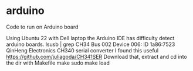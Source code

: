 # arduino
Code to run on Arduino board

Using Ubuntu 22 with Dell laptop the Arduino IDE has difficulty detect arduino boards.
    lsusb | grep CH34
    Bus 002 Device 006: ID 1a86:7523 QinHeng Electronics CH340 serial converter
I found this useful https://github.com/juliagoda/CH341SER
Download that, extract and cd into the dir with Makefile
    make
    sudo make load
